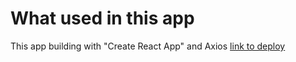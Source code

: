 # What used in this app
This app building with "Create React App" and Axios
[link to deploy](https://valery91-qw.github.io/kompitech-task)

